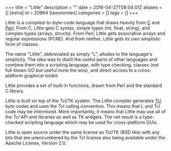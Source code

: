 +++
title = "Little"
description = ""
date = 2016-04-27T08:04:01Z
aliases = []
[extra]
id = 20864
[taxonomies]
categories = []
tags = []
+++

Little is a compiled-to-byte-code language
that draws heavily from [C](https://rosettacode.org/wiki/C) and [Perl](https://rosettacode.org/wiki/Perl).
From C, Little gets C syntax, simple types (int, float, string),
and complex types (arrays, structs).
From Perl, Little gets associative arrays and regular expressions (PCRE).
And from neither, Little gets its own simplistic form of classes.

The name "Little", abbreviated as simply "L",
alludes to the language's simplicity.
The idea was to distill the useful parts of other languages
and combine them into a scripting language, with type checking,
classes (not full-blown OO but useful none the less),
and direct access to a cross-platform graphical toolkit.

Little provides a set of built-in functions,
drawn from Perl and the standard C library.

Little is built on top of the Tcl/TK system.
The Little compiler generates [Tcl](https://rosettacode.org/wiki/Tcl) byte codes
and uses the Tcl calling convention.
This means that L and Tcl code may be intermixed.
More importantly, it means that Little may use all of the Tcl API
and libraries as well as TK widgets.
The net result is a type-checked scripting language
which may be used for cross-platform GUIs.

Little is open source under the same license as Tcl/TK (BSD like)
with any bits that are unencumbered by the Tcl license
also being available under the Apache License, Version 2.0.

